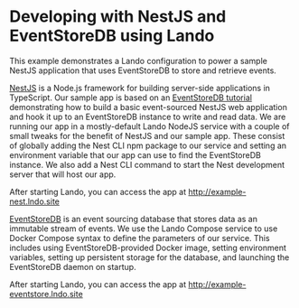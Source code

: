 # Developing with NestJS and EventStoreDB using Lando

This example demonstrates a Lando configuration to power a sample NestJS application that uses EventStoreDB to store and
retrieve events. 

[NestJS](https://nestjs.com/) is a Node.js framework for building server-side applications in TypeScript. Our sample app
is based on an [EventStoreDB tutorial] demonstrating how to build a basic event-sourced NestJS web application and hook
it up to an EventStoreDB instance to write and read data. We are running our app in a mostly-default Lando NodeJS
service with a couple of small tweaks for the benefit of NestJS and our sample app. These consist of
globally adding the Nest CLI npm package to our service and setting an environment variable that our app can use to find
the EventStoreDB instance. We also add a Nest CLI command to start the Nest development server that will host our app.

After starting Lando, you can access the app at
http://example-nest.lndo.site

[EventStoreDB](https://www.eventstore.com) is an event sourcing database that stores data as an immutable stream of
events. We use the Lando Compose service to use Docker Compose syntax to define the parameters of our service.
This includes using EventStoreDB-provided Docker image, setting environment variables, setting up persistent storage
for the database, and launching the EventStoreDB daemon on startup.

After starting Lando, you can access the app at
http://example-eventstore.lndo.site

[EventStoreDB tutorial]: (https://www.eventstore.com/blog/building-a-nestjs-web-application-with-eventstoredb)
